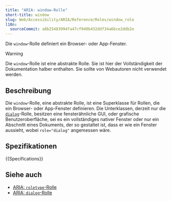 ```yaml
---
title: "ARIA: window-Rolle"
short-title: window
slug: Web/Accessibility/ARIA/Reference/Roles/window_role
l10n:
  sourceCommit: a8b25483994fa47cf949b432ddf34a6bce2ddb2e
---
```


Die `window`-Rolle definiert ein Browser- oder App-Fenster.

> [!WARNING]
> Die `window`-Rolle ist eine abstrakte Rolle. Sie ist hier der Vollständigkeit der Dokumentation halber enthalten. Sie sollte von Webautoren nicht verwendet werden.

## Beschreibung

Die `window`-Rolle, eine abstrakte Rolle, ist eine Superklasse für Rollen, die ein Browser- oder App-Fenster definieren. Die Unterklassen, derzeit nur die [`dialog`](/de/docs/Web/Accessibility/ARIA/Reference/Roles/dialog_role)-Rolle, besitzen eine fensterähnliche <abbr>GUI</abbr>, oder grafische Benutzeroberfläche, sei es ein vollständiges nativer Fenster oder nur ein Abschnitt eines Dokuments, der so gestaltet ist, dass er wie ein Fenster aussieht, wobei `role="dialog"` angemessen wäre.

## Spezifikationen

{{Specifications}}

## Siehe auch

- [ARIA: `roletype`-Rolle](/de/docs/Web/Accessibility/ARIA/Reference/Roles/roletype_role)
- [ARIA: `dialog`-Rolle](/de/docs/Web/Accessibility/ARIA/Reference/Roles/dialog_role)

